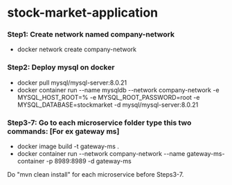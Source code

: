 # stock-market-application

### Step1: Create network named company-network
* docker network create company-network

### Step2: Deploy mysql on docker
* docker pull mysql/mysql-server:8.0.21
* docker container run --name mysqldb --network company-network -e MYSQL_HOST_ROOT=% -e MYSQL_ROOT_PASSWORD=root -e MYSQL_DATABASE=stockmarket -d mysql/mysql-server:8.0.21

### Step3-7: Go to each microservice folder type this two commands: [For ex gateway ms]
* docker image build -t gateway-ms .
* docker container run --network company-network --name gateway-ms-container -p 8989:8989 -d gateway-ms


Do "mvn clean install" for each microservice before Steps3-7.
